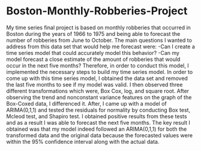 # Boston-Monthly-Robberies-Project

My time series final project is based on monthly robberies that occurred in Boston during the
years of 1966 to 1975 and being able to forecast the number of robberies from June to October.
The main questions I wanted to address from this data set that would help me forecast were:
  -Can I create a time series model that could accurately model this behavior?
  -Can my model forecast a close estimate of the amount of robberies that would occur in
the next five months?
Therefore, in order to conduct this model, I implemented the necessary steps to build my time
series model. In order to come up with this time series model, I obtained the data set and
removed the last five months to see if my model was valid. I then observed three different
transformations which were, Box Cox, log, and square root. After observing the trend and nonconstant
variance features on the graph of the Box-Coxed data, I differenced it. After, I came up
with a model of ARIMA(0,1,1) and tested the residuals for normality by conducting Box test,
Mcleod test, and Shapiro test. I obtained positive results from these tests and as a result I was
able to forecast the next five months. The key result I obtained was that my model indeed
followed an ARIMA(0,1,1) for both the transformed data and the original data because the
forecasted values were within the 95% confidence interval along with the actual data.
